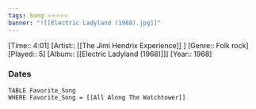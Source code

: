```yaml
---
tags: Song ⭐⭐⭐⭐⭐ 
banner: "![[Electric Ladyland (1968).jpg]]"
---
```

[Time:: 4:01]
[Artist:: [[The Jimi Hendrix Experience]] ]
[Genre:: Folk rock]
[Played:: 5]
[Album:: [[Electric Ladyland (1968)]]]
[Year:: 1968]
### Dates
````dataview
TABLE Favorite_Song
WHERE Favorite_Song = [[All Along The Watchtower]]
````